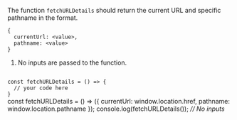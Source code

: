 The function `fetchURLDetails` should return the current URL and specific pathname in the format.

```
{
  currentUrl: <value>,
  pathname: <value>
}
```

1. No inputs are passed to the function.

<codeblock language="javascript" type="exercise" testMode="multipleInput">
<code>
const fetchURLDetails = () => {
  // your code here
}
</code>

<solution>
const fetchURLDetails = () =>
  ({
    currentUrl: window.location.href,
    pathname: window.location.pathname
  });
</solution>

<testcases>
<caller>
console.log(fetchURLDetails());
</caller>
<testcase>
<i>
// No inputs
</i>
</testcase>
</testcases>
</codeblock>
